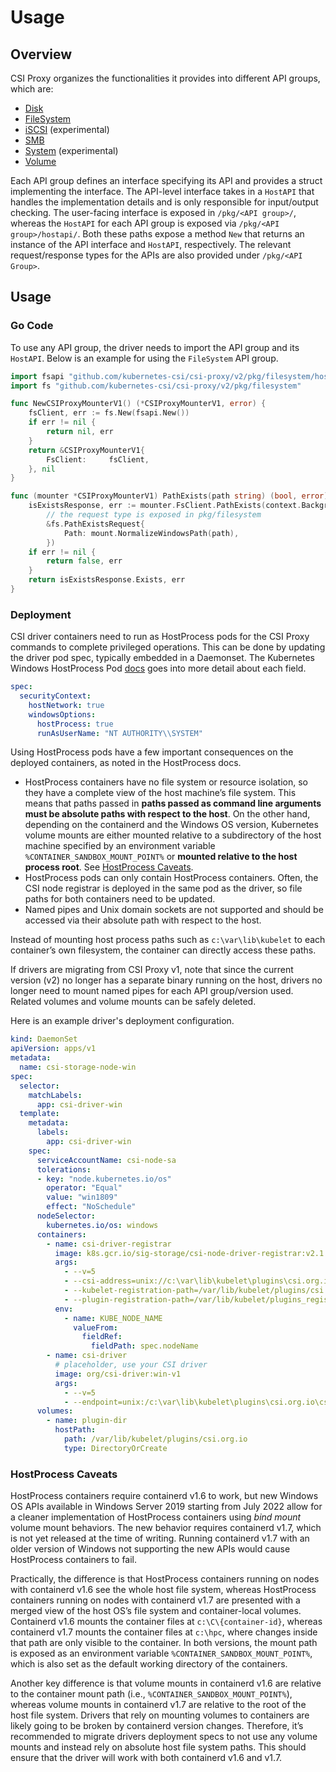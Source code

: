 # Usage

## Overview

CSI Proxy organizes the functionalities it provides into different API groups, which are:

- [Disk](/pkg/disk/)
- [FileSystem](/pkg/filesystem/)
- [iSCSI](/pkg/iscsi/) (experimental)
- [SMB](/pkg/smb/)
- [System](/pkg/system/) (experimental)
- [Volume](/pkg/volume/)

Each API group defines an interface specifying its API and provides a struct implementing the interface.
The API-level interface takes in a `HostAPI` that handles the implementation details and is only responsible for input/output checking.
The user-facing interface is exposed in `/pkg/<API group>/`, whereas the `HostAPI` for each API group is exposed via `/pkg/<API group>/hostapi/`.
Both these paths expose a method `New` that returns an instance of the API interface and `HostAPI`, respectively.
The relevant request/response types for the APIs are also provided under `/pkg/<API Group>`.

## Usage

### Go Code

To use any API group, the driver needs to import the API group and its `HostAPI`.
Below is an example for using the `FileSystem` API group.

```go
import fsapi "github.com/kubernetes-csi/csi-proxy/v2/pkg/filesystem/hostapi"
import fs "github.com/kubernetes-csi/csi-proxy/v2/pkg/filesystem"

func NewCSIProxyMounterV1() (*CSIProxyMounterV1, error) {
    fsClient, err := fs.New(fsapi.New())
    if err != nil {
        return nil, err
    }
    return &CSIProxyMounterV1{
        FsClient:     fsClient,
    }, nil
}

func (mounter *CSIProxyMounterV1) PathExists(path string) (bool, error) {
    isExistsResponse, err := mounter.FsClient.PathExists(context.Background(),
        // the request type is exposed in pkg/filesystem
        &fs.PathExistsRequest{
            Path: mount.NormalizeWindowsPath(path),
        })
    if err != nil {
        return false, err
    }
    return isExistsResponse.Exists, err
}
```

### Deployment

CSI driver containers need to run as HostProcess pods for the CSI Proxy commands to complete privileged operations.
This can be done by updating the driver pod spec, typically embedded in a Daemonset.
The Kubernetes Windows HostProcess Pod [docs](https://kubernetes.io/docs/tasks/configure-pod-container/create-hostprocess-pod/) goes into more detail about each field.

```yaml
spec:
  securityContext:
    hostNetwork: true
    windowsOptions:
      hostProcess: true
      runAsUserName: "NT AUTHORITY\\SYSTEM"
```

Using HostProcess pods have a few important consequences on the deployed containers, as noted in the HostProcess docs.
- HostProcess containers have no file system or resource isolation, so they have a complete view of the host machine’s file system.
This means that paths passed in **paths passed as command line arguments must be absolute paths with respect to the host**.
On the other hand, depending on the containerd and the Windows OS version, Kubernetes volume mounts are either mounted relative to a subdirectory of the host machine specified by an environment variable `%CONTAINER_SANDBOX_MOUNT_POINT%` or **mounted relative to the host process root**. See [HostProcess Caveats](#hostprocess-caveats).
- HostProcess pods can only contain HostProcess containers.
Often, the CSI node registrar is deployed in the same pod as the driver, so file paths for both containers need to be updated.
- Named pipes and Unix domain sockets are not supported and should be accessed via their absolute path with respect to the host.

Instead of mounting host process paths such as `c:\var\lib\kubelet` to each container’s own filesystem, the container can directly access these paths.

If drivers are migrating from CSI Proxy v1, note that since the current version (v2) no longer has a separate binary running on the host, drivers no longer need to mount named pipes for each API group/version used. Related volumes and volume mounts can be safely deleted.

Here is an example driver's deployment configuration.

```yaml
kind: DaemonSet
apiVersion: apps/v1
metadata:
  name: csi-storage-node-win
spec:
  selector:
    matchLabels:
      app: csi-driver-win
  template:
    metadata:
      labels:
        app: csi-driver-win
    spec:
      serviceAccountName: csi-node-sa
      tolerations:
      - key: "node.kubernetes.io/os"
        operator: "Equal"
        value: "win1809"
        effect: "NoSchedule"
      nodeSelector:
        kubernetes.io/os: windows
      containers:
        - name: csi-driver-registrar
          image: k8s.gcr.io/sig-storage/csi-node-driver-registrar:v2.1.0
          args:
            - --v=5
            - --csi-address=unix://c:\var\lib\kubelet\plugins\csi.org.io\csi.sock
            - --kubelet-registration-path=/var/lib/kubelet/plugins/csi.org.io/csi.sock
            - --plugin-registration-path=/var/lib/kubelet/plugins_registry
          env:
            - name: KUBE_NODE_NAME
              valueFrom:
                fieldRef:
                  fieldPath: spec.nodeName
        - name: csi-driver
          # placeholder, use your CSI driver
          image: org/csi-driver:win-v1
          args:
            - --v=5
            - --endpoint=unix:/c:\var\lib\kubelet\plugins\csi.org.io\csi.sock
      volumes:
        - name: plugin-dir
          hostPath:
            path: /var/lib/kubelet/plugins/csi.org.io
            type: DirectoryOrCreate
```

### HostProcess Caveats

HostProcess containers require containerd v1.6 to work, but new Windows OS APIs available in Windows Server 2019 starting from July 2022 allow for a cleaner implementation of HostProcess containers using *bind mount* volume mount behaviors. The new behavior requires containerd v1.7, which is not yet released at the time of writing. Running containerd v1.7 with an older version of Windows not supporting the new APIs would cause HostProcess containers to fail.

Practically, the difference is that HostProcess containers running on nodes with containerd v1.6 see the whole host file system, whereas HostProcess containers running on nodes with containerd v1.7 are presented with a merged view of the host OS’s file system and container-local volumes. Containerd v1.6 mounts the container files at `c:\C\{container-id}`, whereas containerd v1.7 mounts the container files at `c:\hpc`, where changes inside that path are only visible to the container. In both versions, the mount path is exposed as an environment variable `%CONTAINER_SANDBOX_MOUNT_POINT%`, which is also set as the default working directory of the containers.

Another key difference is that volume mounts in containerd v1.6 are relative to the container mount path (i.e., `%CONTAINER_SANDBOX_MOUNT_POINT%`), whereas volume mounts in containerd v1.7 are relative to the root of the host file system. Drivers that rely on mounting volumes to containers are likely going to be broken by containerd version changes. Therefore, it’s recommended to migrate drivers deployment specs to not use any volume mounts and instead rely on absolute host file system paths. This should ensure that the driver will work with both containerd v1.6 and v1.7.
